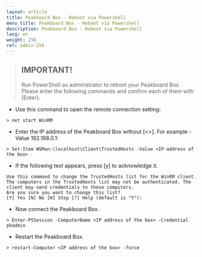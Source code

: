 ```yaml
---
layout: article
title: Peakboard Box - Reboot via Powershell
menu_title: Peakboard Box - Reboot via Powershell
description: Peakboard Box - Reboot via Powershell
lang: en
weight: 250
ref: admin-250
---
```


> ## IMPORTANT!
>
> Run PowerShell as administrator to reboot your Peakboard Box. Please enter the
following commands and confirm each of them with [Enter]. 


* Use this command to open the remote connection setting:
```
> net start WinRM
```
* Enter the IP address of the Peakboard Box without [&lt;&gt;]. For example -Value 192.168.0.1: 
```
> Set-Item WSMan:\localhost\Client\TrustedHosts -Value <IP-address of the box>
```
* If the following text appears, press [y] to acknowledge it.
```
Use this command to change the TrustedHosts list for the WinRM client. The computers in the TrustedHosts list may not be authenticated. The client may send credentials to these computers.
Are you sure you want to change this list?
[Y] Yes [N] No [H] Stop [?] Help (default is "Y"): 
```

* Now connect the Peakboard Box.
```
> Enter-PSSession -ComputerName <IP address of the box> -Credential pbadmin
```
* Restart the Peakboard Box.
```
> restart-Computer <IP address of the box> -force
```

